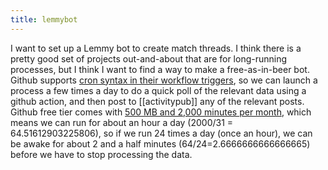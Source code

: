 ```yaml
---
title: lemmybot
---
```


I want to set up a Lemmy bot to create match threads. I think there is a pretty good set of projects out-and-about that are for long-running processes, but I think I want to find a way to make a free-as-in-beer bot. Github supports [cron syntax in their workflow triggers](https://docs.github.com/en/actions/using-workflows/events-that-trigger-workflows#schedule), so we can launch a process a few times a day to do a quick poll of the relevant data using a github action, and then post to [[activitypub]] any of the relevant posts. Github free tier comes with [500 MB and 2,000 minutes per month](https://docs.github.com/en/billing/managing-billing-for-github-actions/about-billing-for-github-actions#included-storage-and-minutes), which means we can run for about an hour a day (2000/31 = 64.51612903225806), so if we run 24 times a day (once an hour), we can be awake for about 2 and a half minutes (64/24=2.6666666666666665) before we have to stop processing the data.
